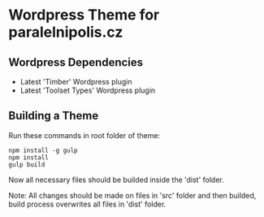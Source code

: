 # Wordpress Theme for paralelnipolis.cz

## Wordpress Dependencies

- Latest 'Timber' Wordpress plugin
- Latest 'Toolset Types' Wordpress plugin

## Building a Theme

Run these commands in root folder of theme:

```
npm install -g gulp
npm install
gulp build
```

Now all necessary files should be builded inside the 'dist' folder.

Note: All changes should be made on files in 'src' folder and then builded, build process overwrites all files in 'dist' folder.
